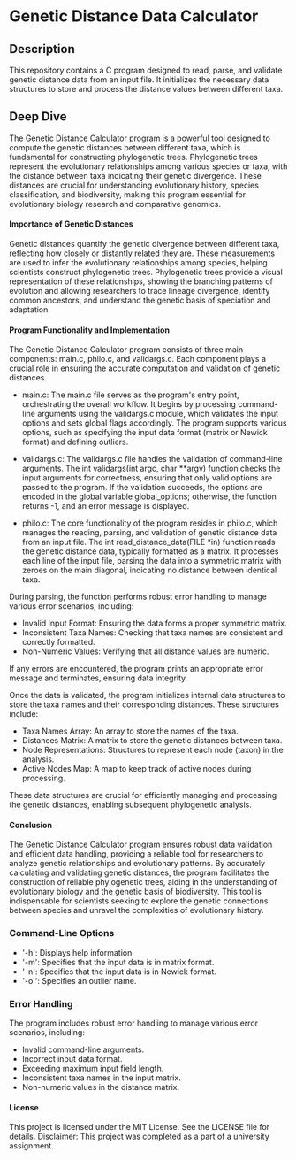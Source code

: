 # Genetic Distance Data Calculator

## Description 
This repository contains a C program designed to read, parse, and validate genetic distance data from an input file. It initializes the necessary data structures to store and process the distance values between different taxa.

## Deep Dive
The Genetic Distance Calculator program is a powerful tool designed to compute the genetic distances between different taxa, which is fundamental for constructing phylogenetic trees. Phylogenetic trees represent the evolutionary relationships among various species or taxa, with the distance between taxa indicating their genetic divergence. These distances are crucial for understanding evolutionary history, species classification, and biodiversity, making this program essential for evolutionary biology research and comparative genomics.
#### Importance of Genetic Distances
Genetic distances quantify the genetic divergence between different taxa, reflecting how closely or distantly related they are. These measurements are used to infer the evolutionary relationships among species, helping scientists construct phylogenetic trees. Phylogenetic trees provide a visual representation of these relationships, showing the branching patterns of evolution and allowing researchers to trace lineage divergence, identify common ancestors, and understand the genetic basis of speciation and adaptation.

#### Program Functionality and Implementation
The Genetic Distance Calculator program consists of three main components: main.c, philo.c, and validargs.c. Each component plays a crucial role in ensuring the accurate computation and validation of genetic distances.

- main.c:
The main.c file serves as the program's entry point, orchestrating the overall workflow. It begins by processing command-line arguments using the validargs.c module, which validates the input options and sets global flags accordingly. The program supports various options, such as specifying the input data format (matrix or Newick format) and defining outliers.

- validargs.c:
The validargs.c file handles the validation of command-line arguments. The int validargs(int argc, char **argv) function checks the input arguments for correctness, ensuring that only valid options are passed to the program. If the validation succeeds, the options are encoded in the global variable global_options; otherwise, the function returns -1, and an error message is displayed.

- philo.c:
The core functionality of the program resides in philo.c, which manages the reading, parsing, and validation of genetic distance data from an input file. The int read_distance_data(FILE *in) function reads the genetic distance data, typically formatted as a matrix. It processes each line of the input file, parsing the data into a symmetric matrix with zeroes on the main diagonal, indicating no distance between identical taxa.

During parsing, the function performs robust error handling to manage various error scenarios, including:

- Invalid Input Format: Ensuring the data forms a proper symmetric matrix.
- Inconsistent Taxa Names: Checking that taxa names are consistent and correctly formatted.
- Non-Numeric Values: Verifying that all distance values are numeric.
  
If any errors are encountered, the program prints an appropriate error message and terminates, ensuring data integrity.

Once the data is validated, the program initializes internal data structures to store the taxa names and their corresponding distances. These structures include:

- Taxa Names Array: An array to store the names of the taxa.
- Distances Matrix: A matrix to store the genetic distances between taxa.
- Node Representations: Structures to represent each node (taxon) in the analysis.
- Active Nodes Map: A map to keep track of active nodes during processing.
  
These data structures are crucial for efficiently managing and processing the genetic distances, enabling subsequent phylogenetic analysis.

#### Conclusion 
The Genetic Distance Calculator program ensures robust data validation and efficient data handling, providing a reliable tool for researchers to analyze genetic relationships and evolutionary patterns. By accurately calculating and validating genetic distances, the program facilitates the construction of reliable phylogenetic trees, aiding in the understanding of evolutionary biology and the genetic basis of biodiversity. This tool is indispensable for scientists seeking to explore the genetic connections between species and unravel the complexities of evolutionary history.

### Command-Line Options
- '-h': Displays help information.
- '-m': Specifies that the input data is in matrix format.
- '-n': Specifies that the input data is in Newick format.
- '-o <name>': Specifies an outlier name.

### Error Handling
The program includes robust error handling to manage various error scenarios, including:

- Invalid command-line arguments.
- Incorrect input data format.
- Exceeding maximum input field length.
- Inconsistent taxa names in the input matrix.
- Non-numeric values in the distance matrix.
  
#### License
This project is licensed under the MIT License. See the LICENSE file for details.
Disclaimer: This project was completed as a part of a university assignment.

